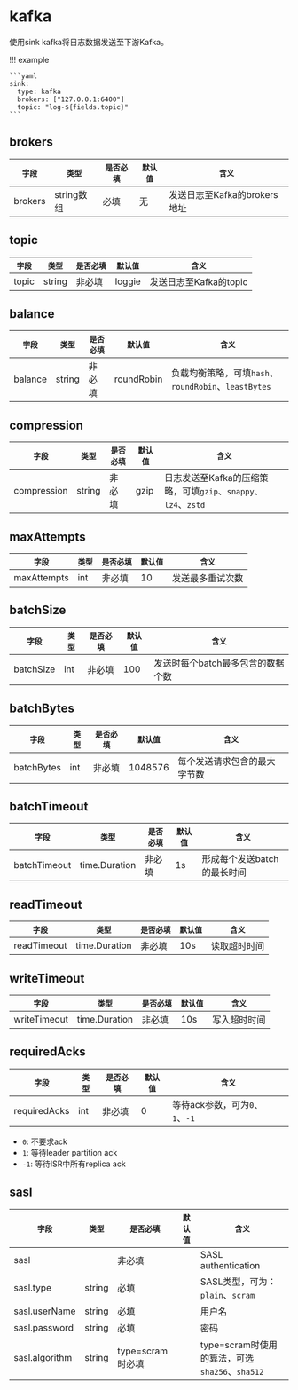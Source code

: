 # kafka

使用sink kafka将日志数据发送至下游Kafka。

!!! example

    ```yaml
    sink:
      type: kafka
      brokers: ["127.0.0.1:6400"]
      topic: "log-${fields.topic}"
    ```

## brokers

|    `字段`   |    `类型`    |  `是否必填`  |  `默认值`  |  `含义`  |
| ---------- | ----------- | ----------- | --------- | -------- |
| brokers | string数组  |    必填    |   无  | 发送日志至Kafka的brokers地址 |

## topic

|    `字段`   |    `类型`    |  `是否必填`  |  `默认值`  |  `含义`  |
| ---------- | ----------- | ----------- | --------- | -------- |
| topic | string  |    非必填    |   loggie  | 发送日志至Kafka的topic |

## balance

|    `字段`   |    `类型`    |  `是否必填`  |  `默认值`  |  `含义`  |
| ---------- | ----------- | ----------- | --------- | -------- |
| balance | string  |    非必填    |   roundRobin  | 负载均衡策略，可填`hash`、`roundRobin`、`leastBytes` |


## compression

|    `字段`   |    `类型`    |  `是否必填`  |  `默认值`  |  `含义`  |
| ---------- | ----------- | ----------- | --------- | -------- |
| compression | string  |    非必填    |   gzip  | 日志发送至Kafka的压缩策略，可填`gzip`、`snappy`、`lz4`、`zstd` |

## maxAttempts

|    `字段`   |    `类型`    |  `是否必填`  |  `默认值`  |  `含义`  |
| ---------- | ----------- | ----------- | --------- | -------- |
| maxAttempts | int  |    非必填    |   10  | 发送最多重试次数 |

## batchSize

|    `字段`   |    `类型`    |  `是否必填`  |  `默认值`  |  `含义`  |
| ---------- | ----------- | ----------- | --------- | -------- |
| batchSize | int  |    非必填    |   100  | 发送时每个batch最多包含的数据个数 |

## batchBytes

|    `字段`   |    `类型`    |  `是否必填`  |  `默认值`  |  `含义`  |
| ---------- | ----------- | ----------- | --------- | -------- |
| batchBytes | int  |    非必填    |   1048576  | 每个发送请求包含的最大字节数 |

## batchTimeout

|    `字段`   |    `类型`    |  `是否必填`  |  `默认值`  |  `含义`  |
| ---------- | ----------- | ----------- | --------- | -------- |
| batchTimeout | time.Duration  |    非必填    |   1s  | 形成每个发送batch的最长时间 |

## readTimeout

|    `字段`   |    `类型`    |  `是否必填`  |  `默认值`  |  `含义`  |
| ---------- | ----------- | ----------- | --------- | -------- |
| readTimeout | time.Duration  |    非必填    |   10s  | 读取超时时间 |

## writeTimeout

|    `字段`   |    `类型`    |  `是否必填`  |  `默认值`  |  `含义`  |
| ---------- | ----------- | ----------- | --------- | -------- |
| writeTimeout | time.Duration  |    非必填    |   10s  | 写入超时时间 |

## requiredAcks

|    `字段`   |    `类型`    |  `是否必填`  |  `默认值`  |  `含义`  |
| ---------- | ----------- | ----------- | --------- | -------- |
| requiredAcks | int  |    非必填    |   0  | 等待ack参数，可为`0`、`1`、`-1` |

- `0`: 不要求ack
- `1`: 等待leader partition ack
- `-1`: 等待ISR中所有replica ack

## sasl

|    `字段`   |    `类型`    |  `是否必填`  |  `默认值`  |  `含义`  |
| ---------- | ----------- | ----------- | --------- | -------- |
| sasl |   |    非必填    |     | SASL authentication |
| sasl.type | string  |    必填    |     | SASL类型，可为：`plain`、`scram` |
| sasl.userName | string  |    必填    |     | 用户名 |
| sasl.password | string  |    必填    |     | 密码 |
| sasl.algorithm | string  |    type=scram时必填    |     | type=scram时使用的算法，可选`sha256`、`sha512` |